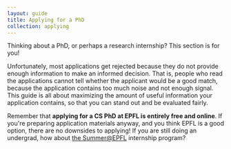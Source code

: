 ```yaml
---
layout: guide
title: Applying for a PhD
collection: applying
---
```


Thinking about a PhD, or perhaps a research internship? This section is for you!

Unfortunately, most applications get rejected because they do not provide enough information to make an informed decision.
That is, people who read the applications cannot tell whether the applicant would be a good match, because the application contains too much noise and not enough signal.
This guide is all about maximizing the amount of useful information your application contains, so that you can stand out and be evaluated fairly.

Remember that **applying for a CS PhD at EPFL is entirely free and online**.
If you're preparing application materials anyway, and you think EPFL is a good option, there are no downsides to applying!
If you are still doing an undergrad, how about [the Summer@EPFL](https://summer.epfl.ch/) internship program?
